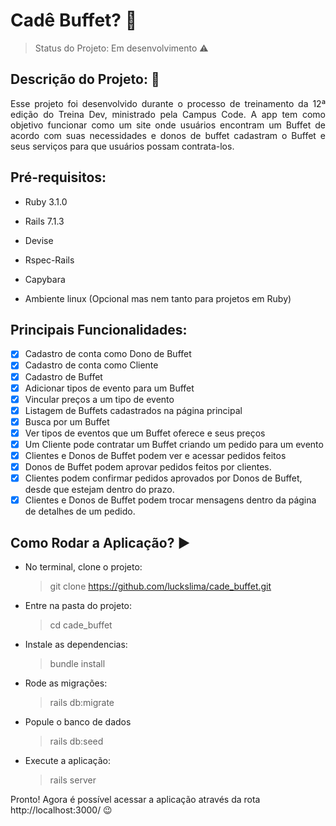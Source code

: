 # Cadê Buffet? :birthday:

> Status do Projeto: Em desenvolvimento :warning:

## Descrição do Projeto: :memo:

 <p align="justify"> Esse projeto foi desenvolvido durante o processo de treinamento da 12ª edição do Treina Dev, ministrado pela Campus Code. A app tem como objetivo funcionar como um site onde usuários encontram um Buffet de acordo com suas necessidades e donos de buffet cadastram o Buffet e seus serviços para que usuários possam contrata-los. </p>

## Pré-requisitos:

* Ruby 3.1.0

* Rails 7.1.3

* Devise 

* Rspec-Rails

* Capybara

* Ambiente linux (Opcional mas nem tanto para projetos em Ruby)

## Principais Funcionalidades: 

- [X] Cadastro de conta como Dono de Buffet
- [X] Cadastro de conta como Cliente 
- [X] Cadastro de Buffet
- [X] Adicionar tipos de evento para um Buffet
- [X] Vincular preços a um tipo de evento 
- [X] Listagem de Buffets cadastrados na página principal 
- [X] Busca por um Buffet 
- [X] Ver tipos de eventos que um Buffet oferece e seus preços 
- [X] Um Cliente pode contratar um Buffet criando um pedido para um evento
- [X] Clientes e Donos de Buffet podem ver e acessar pedidos feitos
- [X] Donos de Buffet podem aprovar pedidos feitos por clientes.
- [X] Clientes podem confirmar pedidos aprovados por Donos de Buffet, desde que estejam dentro do prazo.
- [X] Clientes e Donos de Buffet podem trocar mensagens dentro da página de detalhes de um pedido.

## Como Rodar a Aplicação? :arrow_forward:

- No terminal, clone o projeto:

  > git clone https://github.com/luckslima/cade_buffet.git

- Entre na pasta do projeto:

  > cd cade_buffet

- Instale as dependencias:

  > bundle install 

- Rode as migrações:

  > rails db:migrate 

- Popule o banco de dados

  > rails db:seed

- Execute a aplicação: 

  > rails server

Pronto! Agora é possível acessar a aplicação através da rota http://localhost:3000/ :wink: